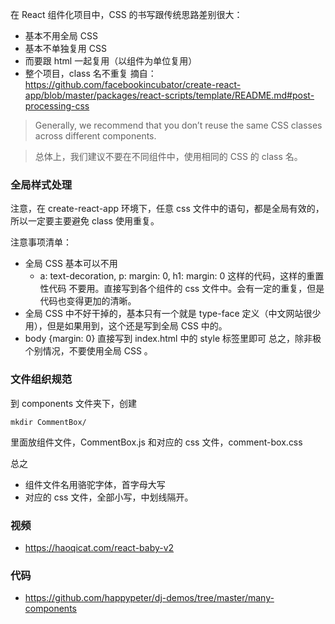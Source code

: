 在 React 组件化项目中，CSS 的书写跟传统思路差别很大：

- 基本不用全局 CSS
- 基本不单独复用 CSS
- 而要跟 html 一起复用（以组件为单位复用）
- 整个项目，class 名不重复
摘自：https://github.com/facebookincubator/create-react-app/blob/master/packages/react-scripts/template/README.md#post-processing-css

> Generally, we recommend that you don’t reuse the same CSS classes across different components.

> 总体上，我们建议不要在不同组件中，使用相同的 CSS 的 class 名。

### 全局样式处理

注意，在 create-react-app 环境下，任意 css 文件中的语句，都是全局有效的，所以一定要主要避免 class 使用重复。

注意事项清单：

- 全局 CSS 基本可以不用
    - a: text-decoration, p: margin: 0, h1: margin: 0 这样的代码，这样的重置性代码 不要用。直接写到各个组件的 css 文件中。会有一定的重复，但是代码也变得更加的清晰。
- 全局 CSS 中不好干掉的，基本只有一个就是 type-face 定义（中文网站很少用），但是如果用到，这个还是写到全局 CSS 中的。
- body {margin: 0} 直接写到 index.html 中的 style 标签里即可
总之，除非极个别情况，不要使用全局 CSS 。

### 文件组织规范

到 components 文件夹下，创建
```
mkdir CommentBox/
```
里面放组件文件，CommentBox.js 和对应的 css 文件，comment-box.css

总之

- 组件文件名用骆驼字体，首字母大写
- 对应的 css 文件，全部小写，中划线隔开。

### 视频

- https://haoqicat.com/react-baby-v2

### 代码

- https://github.com/happypeter/dj-demos/tree/master/many-components
